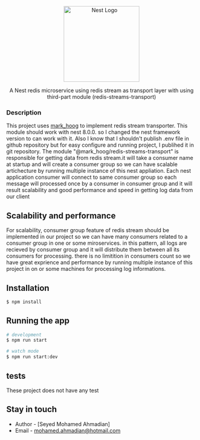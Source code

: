 <p align="center">
  <a href="http://nestjs.com/" target="blank"><img src="https://nestjs.com/img/logo-small.svg" width="200" alt="Nest Logo" /></a>
</p>

[circleci-image]: https://img.shields.io/circleci/build/github/nestjs/nest/master?token=abc123def456
[circleci-url]: https://circleci.com/gh/nestjs/nest

  <p align="center">
  A Nest redis microservice using redis stream as transport layer with using third-part module (redis-streams-transport)
  </p>

### Description
This project uses [mark_hoog](https://www.npmjs.com/package/@mark_hoog/redis-streams-transport) to implement
redis stream transporter.
This module should work with nest 8.0.0. so I changed the nest framework version to can work with it.
Also I know that I shouldn't publish .env file in github repository but for easy configure and running project,
I publihed it in git repository.
The module "@mark_hoog/redis-streams-transport" is responsible for getting data from 
redis stream.it will take a consumer name at startup and will create a consumer group  so we can have scalable 
artichecture by running multiple instance of this nest appliation.
Each nest application consumer will connect to same consumer group so each message will processed once
by a consumer in consumer group and it will result scalability and good performance and speed
in getting log data from our client


## Scalability and performance
For scalability, consumer group feature of redis stream should be implemented in our project so we can have many consumers related to a consumer group in one or some miroservices. in this pattern, all logs are recieved by consumer group and it will distribute them  between all its consumers for processing. there is no limitition in consumers count so we have great exprience and performance by running multiple instance of this project in on or some machines for processing log informations.

## Installation

```bash
$ npm install
```

## Running the app

```bash
# development
$ npm run start

# watch mode
$ npm run start:dev
```


## tests
These project does not have any test



## Stay in touch

- Author - [Seyed Mohamed Ahmadian]
- Email - [mohamed.ahmadian@hotmail.com](mohamed.ahmadian@hotmail.com)
